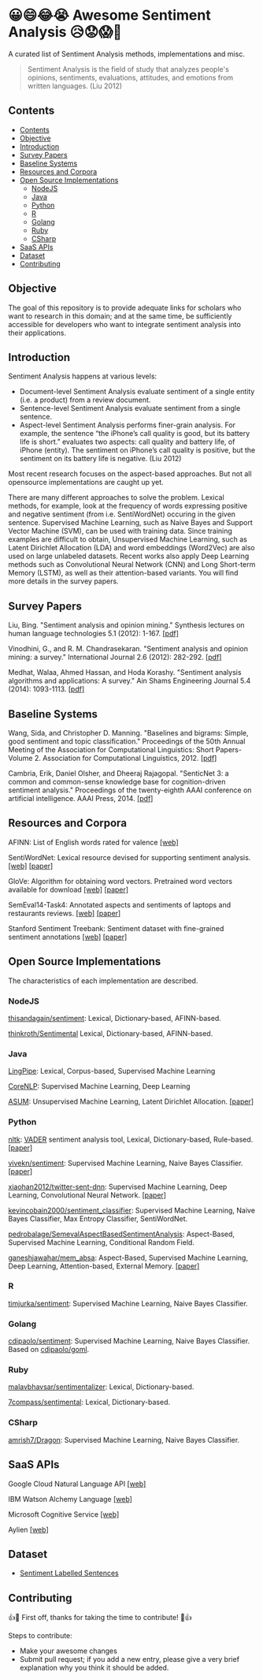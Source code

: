 # 😀😄😂😭 Awesome Sentiment Analysis 😥😟😱😤

A curated list of Sentiment Analysis methods, implementations and misc.

> Sentiment Analysis is the field of study that analyzes people's opinions, sentiments, evaluations, attitudes, and emotions from written languages. (Liu 2012)

## Contents

<!-- TOC -->

- [Contents](#contents)
- [Objective](#objective)
- [Introduction](#introduction)
- [Survey Papers](#survey-papers)
- [Baseline Systems](#baseline-systems)
- [Resources and Corpora](#resources-and-corpora)
- [Open Source Implementations](#open-source-implementations)
    - [NodeJS](#nodejs)
    - [Java](#java)
    - [Python](#python)
    - [R](#r)
    - [Golang](#golang)
    - [Ruby](#ruby)
    - [CSharp](#csharp)
- [SaaS APIs](#saas-apis)
- [Dataset](#dataset)
- [Contributing](#contributing)

<!-- /TOC -->

## Objective

The goal of this repository is to provide adequate links for scholars who want to research in this domain; and at the same time, be sufficiently accessible for developers who want to integrate sentiment analysis into their applications.

## Introduction

Sentiment Analysis happens at various levels: 
- Document-level Sentiment Analysis evaluate sentiment of a single entity (i.e. a product) from a review document. 
- Sentence-level Sentiment Analysis evaluate sentiment from a single sentence. 
- Aspect-level Sentiment Analysis performs finer-grain analysis. For example, the sentence “the iPhone’s call quality is good, but its battery life is short.” evaluates two aspects: call quality and battery life, of iPhone (entity). The sentiment on iPhone’s call quality is positive, but the sentiment on its battery life is negative. (Liu 2012)

Most recent research focuses on the aspect-based approaches. But not all opensource implementations are caught up yet.

There are many different approaches to solve the problem. Lexical methods, for example, look at the frequency of words expressing positive and negative sentiment (from i.e. SentiWordNet) occuring in the given sentence. Supervised Machine Learning, such as Naive Bayes and Support Vector Machine (SVM), can be used with training data. Since training examples are difficult to obtain, Unsupervised Machine Learning, such as Latent Dirichlet Allocation (LDA) and word embeddings (Word2Vec) are also used on large unlabeled datasets. Recent works also apply Deep Learning methods such as Convolutional Neural Network (CNN) and Long Short-term Memory (LSTM), as well as their attention-based variants. You will find more details in the survey papers.

## Survey Papers 

Liu, Bing. "Sentiment analysis and opinion mining." Synthesis lectures on human language technologies 5.1 (2012): 1-167. [[pdf]](http://citeseerx.ist.psu.edu/viewdoc/download?doi=10.1.1.244.9480&rep=rep1&type=pdf)

Vinodhini, G., and R. M. Chandrasekaran. "Sentiment analysis and opinion mining: a survey." International Journal 2.6 (2012): 282-292. [[pdf]](http://www.dmi.unict.it/~faro/tesi/sentiment_analysis/SA2.pdf)

Medhat, Walaa, Ahmed Hassan, and Hoda Korashy. "Sentiment analysis algorithms and applications: A survey." Ain Shams Engineering Journal 5.4 (2014): 1093-1113. [[pdf]](http://www.sciencedirect.com/science/article/pii/S2090447914000550)

## Baseline Systems

Wang, Sida, and Christopher D. Manning. "Baselines and bigrams: Simple, good sentiment and topic classification." Proceedings of the 50th Annual Meeting of the Association for Computational Linguistics: Short Papers-Volume 2. Association for Computational Linguistics, 2012. [[pdf]](http://nlp.stanford.edu/pubs/sidaw12_simple_sentiment.pdf)

Cambria, Erik, Daniel Olsher, and Dheeraj Rajagopal. "SenticNet 3: a common and common-sense knowledge base for cognition-driven sentiment analysis." Proceedings of the twenty-eighth AAAI conference on artificial intelligence. AAAI Press, 2014. [[pdf]](http://www.aaai.org/ocs/index.php/AAAI/AAAI14/paper/download/8479/8602)

## Resources and Corpora

AFINN: List of English words rated for valence [[web]](http://www2.imm.dtu.dk/pubdb/views/publication_details.php?id=6010)

SentiWordNet: Lexical resource devised for supporting sentiment analysis. [[web]](http://sentiwordnet.isti.cnr.it/) [[paper]](https://www.researchgate.net/profile/Fabrizio_Sebastiani/publication/220746537_SentiWordNet_30_An_Enhanced_Lexical_Resource_for_Sentiment_Analysis_and_Opinion_Mining/links/545fbcc40cf27487b450aa21.pdf)

GloVe: Algorithm for obtaining word vectors. Pretrained word vectors available for download [[web]](http://nlp.stanford.edu/projects/glove/) [[paper]](http://nlp.stanford.edu/pubs/glove.pdf)

SemEval14-Task4: Annotated aspects and sentiments of laptops and restaurants reviews. [[web]](http://alt.qcri.org/semeval2014/task4/) [[paper]](http://www.aclweb.org/anthology/S14-2004)

Stanford Sentiment Treebank: Sentiment dataset with fine-grained sentiment annotations [[web]](http://nlp.stanford.edu/sentiment/code.html) [[paper]](http://nlp.stanford.edu/~socherr/EMNLP2013_RNTN.pdf)

## Open Source Implementations

The characteristics of each implementation are described.

### NodeJS
[thisandagain/sentiment]( https://github.com/thisandagain/sentiment): Lexical, Dictionary-based, AFINN-based.

[thinkroth/Sentimental](https://github.com/thinkroth/Sentimental) Lexical, Dictionary-based, AFINN-based.

### Java
[LingPipe](http://alias-i.com/): Lexical, Corpus-based, Supervised Machine Learning

[CoreNLP](https://github.com/stanfordnlp/CoreNLP): Supervised Machine Learning, Deep Learning

[ASUM](http://uilab.kaist.ac.kr/research/WSDM11/): Unsupervised Machine Learning, Latent Dirichlet Allocation. [[paper]](http://www.cs.cmu.edu/~yohanj/research/papers/WSDM11.pdf)

### Python
[nltk](http://www.nltk.org/): [VADER](https://github.com/cjhutto/vaderSentiment) sentiment analysis tool, Lexical, Dictionary-based, Rule-based. [[paper]](http://comp.social.gatech.edu/papers/icwsm14.vader.hutto.pdf)

[vivekn/sentiment](https://github.com/vivekn/sentiment): Supervised Machine Learning, Naive Bayes Classifier. [[paper]](https://arxiv.org/abs/1305.6143)

[xiaohan2012/twitter-sent-dnn](https://github.com/xiaohan2012/twitter-sent-dnn): Supervised Machine Learning, Deep Learning, Convolutional Neural Network. [[paper]](http://nal.co/papers/Kalchbrenner_DCNN_ACL14)

[kevincobain2000/sentiment_classifier](https://github.com/kevincobain2000/sentiment_classifier): Supervised Machine Learning, Naive Bayes Classifier, Max Entropy Classifier, SentiWordNet.

[pedrobalage/SemevalAspectBasedSentimentAnalysis](https://github.com/pedrobalage/SemevalAspectBasedSentimentAnalysis): Aspect-Based, Supervised Machine Learning, Conditional Random Field.

[ganeshjawahar/mem_absa](https://github.com/ganeshjawahar/mem_absa): Aspect-Based, Supervised Machine Learning, Deep Learning, Attention-based, External Memory. [[paper]](https://arxiv.org/abs/1605.08900)

### R
[timjurka/sentiment](https://github.com/timjurka/sentiment): Supervised Machine Learning, Naive Bayes Classifier.

### Golang
[cdipaolo/sentiment](https://github.com/cdipaolo/sentiment): Supervised Machine Learning, Naive Bayes Classifier. Based on [cdipaolo/goml](https://github.com/cdipaolo/goml).

### Ruby
[malavbhavsar/sentimentalizer](https://github.com/malavbhavsar/sentimentalizer): Lexical, Dictionary-based.

[7compass/sentimental](https://github.com/7compass/sentimental): Lexical, Dictionary-based.

### CSharp
[amrish7/Dragon](https://github.com/amrish7/Dragon): Supervised Machine Learning, Naive Bayes Classifier.


## SaaS APIs

Google Cloud Natural Language API [[web]](https://cloud.google.com/natural-language/)

IBM Watson Alchemy Language [[web]](https://www.ibm.com/watson/developercloud/alchemy-language.html)

Microsoft Cognitive Service [[web]](https://www.microsoft.com/cognitive-services/en-us/text-analytics-api)

Aylien [[web]](https://developer.aylien.com/text-api-demo)

## Dataset

* [Sentiment Labelled Sentences](https://archive.ics.uci.edu/ml/datasets/Sentiment+Labelled+Sentences)

## Contributing

:+1::tada: First off, thanks for taking the time to contribute! :tada::+1:

Steps to contribute:

- Make your awesome changes
- Submit pull request; if you add a new entry, please give a very brief explanation why you think it should be added.
